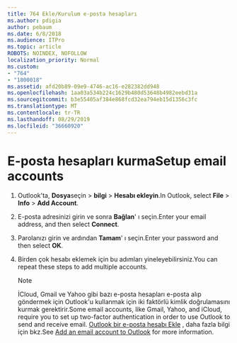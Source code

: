 ```yaml
---
title: 764 Ekle/Kurulum e-posta hesapları
ms.author: pdigia
author: pebaum
ms.date: 6/8/2018
ms.audience: ITPro
ms.topic: article
ROBOTS: NOINDEX, NOFOLLOW
localization_priority: Normal
ms.custom:
- "764"
- "1800018"
ms.assetid: afd20b89-09e9-4746-ac16-e282382dd948
ms.openlocfilehash: 1aa03a534b224c1629b480d53648b4982eebd31a
ms.sourcegitcommit: b3e55405af384e868fcd32ea794eb15d1356c3fc
ms.translationtype: MT
ms.contentlocale: tr-TR
ms.lasthandoff: 08/29/2019
ms.locfileid: "36660920"
---
```

# <a name="setup-email-accounts"></a><span data-ttu-id="ee9cf-102">E-posta hesapları kurma</span><span class="sxs-lookup"><span data-stu-id="ee9cf-102">Setup email accounts</span></span>

1. <span data-ttu-id="ee9cf-103">Outlook'ta, **Dosya**seçin > **bilgi** > **Hesabı ekleyin**.</span><span class="sxs-lookup"><span data-stu-id="ee9cf-103">In Outlook, select **File** > **Info** > **Add Account**.</span></span>

2. <span data-ttu-id="ee9cf-104">E-posta adresinizi girin ve sonra **Bağlan**' ı seçin.</span><span class="sxs-lookup"><span data-stu-id="ee9cf-104">Enter your email address, and then select **Connect**.</span></span>

3. <span data-ttu-id="ee9cf-105">Parolanızı girin ve ardından **Tamam**' ı seçin.</span><span class="sxs-lookup"><span data-stu-id="ee9cf-105">Enter your password and then select **OK**.</span></span>

4. <span data-ttu-id="ee9cf-106">Birden çok hesabı eklemek için bu adımları yineleyebilirsiniz.</span><span class="sxs-lookup"><span data-stu-id="ee9cf-106">You can repeat these steps to add multiple accounts.</span></span>

    > [!NOTE]
    > <span data-ttu-id="ee9cf-107">İCloud, Gmail ve Yahoo gibi bazı e-posta hesapları e-posta alıp göndermek için Outlook'u kullanmak için iki faktörlü kimlik doğrulamasını kurmak gerektirir.</span><span class="sxs-lookup"><span data-stu-id="ee9cf-107">Some email accounts, like Gmail, Yahoo, and iCloud, require you to set up two-factor authentication in order to use Outlook to send and receive email.</span></span> <span data-ttu-id="ee9cf-108">[Outlook bir e-posta hesabı Ekle](https://support.office.com/article/6e27792a-9267-4aa4-8bb6-c84ef146101b.aspx) , daha fazla bilgi için bkz.</span><span class="sxs-lookup"><span data-stu-id="ee9cf-108">See [Add an email account to Outlook](https://support.office.com/article/6e27792a-9267-4aa4-8bb6-c84ef146101b.aspx) for more information.</span></span>
  